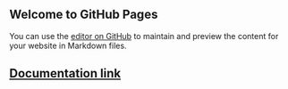 ## Welcome to GitHub Pages

You can use the [editor on GitHub](https://github.com/ajaymore/development-docs) to maintain and preview the content for your website in Markdown files.

## [Documentation link](https://ajaymore.github.io/development-docs/site/)
